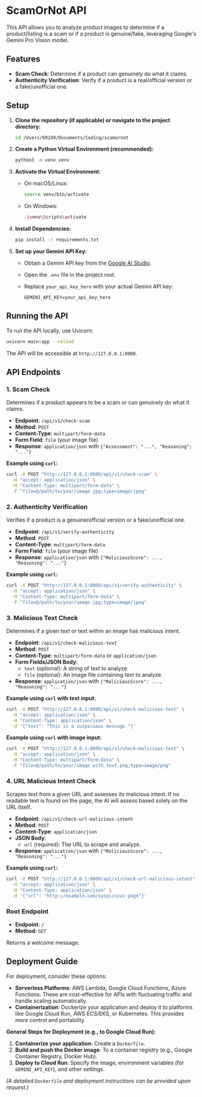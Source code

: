 # ScamOrNot API

This API allows you to analyze product images to determine if a product/listing is a scam or if a product is genuine/fake, leveraging Google's Gemini Pro Vision model.

## Features

*   **Scam Check**: Determine if a product can genuinely do what it claims.
*   **Authenticity Verification**: Verify if a product is a real/official version or a fake/unofficial one.

## Setup

1.  **Clone the repository (if applicable) or navigate to the project directory:**

    ```bash
    cd /Users/69249/Documents/Coding/scamornot
    ```

2.  **Create a Python Virtual Environment (recommended):**

    ```bash
    python3 -m venv venv
    ```

3.  **Activate the Virtual Environment:**

    *   On macOS/Linux:

        ```bash
        source venv/bin/activate
        ```

    *   On Windows:

        ```bash
        .\venv\Scripts\activate
        ```

4.  **Install Dependencies:**

    ```bash
    pip install -r requirements.txt
    ```

5.  **Set up your Gemini API Key:**

    *   Obtain a Gemini API key from the [Google AI Studio](https://aistudio.google.com/app/apikey).
    *   Open the `.env` file in the project root.
    *   Replace `your_api_key_here` with your actual Gemini API key:

        ```
        GEMINI_API_KEY=your_api_key_here
        ```

## Running the API

To run the API locally, use Uvicorn:

```bash
uvicorn main:app --reload
```

The API will be accessible at `http://127.0.0.1:8000`.

## API Endpoints

### 1. Scam Check

Determines if a product appears to be a scam or can genuinely do what it claims.

*   **Endpoint**: `/api/v1/check-scam`
*   **Method**: `POST`
*   **Content-Type**: `multipart/form-data`
*   **Form Field**: `file` (your image file)
*   **Response**: `application/json` with `{"Assessment": "...", "Reasoning": "..."}`

**Example using `curl`:**

```bash
curl -X POST "http://127.0.0.1:8000/api/v1/check-scam" \
  -H "accept: application/json" \
  -H "Content-Type: multipart/form-data" \
  -F "file=@/path/to/your/image.jpg;type=image/jpeg"
```

### 2. Authenticity Verification

Verifies if a product is a genuine/official version or a fake/unofficial one.

*   **Endpoint**: `/api/v1/verify-authenticity`
*   **Method**: `POST`
*   **Content-Type**: `multipart/form-data`
*   **Form Field**: `file` (your image file)
*   **Response**: `application/json` with `{"MaliciousScore": ..., "Reasoning": "..."}`

**Example using `curl`:**

```bash
curl -X POST "http://127.0.0.1:8000/api/v1/verify-authenticity" \
  -H "accept: application/json" \
  -H "Content-Type: multipart/form-data" \
  -F "file=@/path/to/your/image.jpg;type=image/jpeg"
```

### 3. Malicious Text Check

Determines if a given text or text within an image has malicious intent.

*   **Endpoint**: `/api/v1/check-malicious-text`
*   **Method**: `POST`
*   **Content-Type**: `multipart/form-data` or `application/json`
*   **Form Fields/JSON Body**: 
    *   `text` (optional): A string of text to analyze.
    *   `file` (optional): An image file containing text to analyze.
*   **Response**: `application/json` with `{"MaliciousScore": ..., "Reasoning": "..."}`

**Example using `curl` with text input:**

```bash
curl -X POST "http://127.0.0.1:8000/api/v1/check-malicious-text" \
  -H "accept: application/json" \
  -H "Content-Type: application/json" \
  -d '{"text": "This is a suspicious message."}'
```

**Example using `curl` with image input:**

```bash
curl -X POST "http://127.0.0.1:8000/api/v1/check-malicious-text" \
  -H "accept: application/json" \
  -H "Content-Type: multipart/form-data" \
  -F "file=@/path/to/your/image_with_text.png;type=image/png"
```

### 4. URL Malicious Intent Check

Scrapes text from a given URL and assesses its malicious intent. If no readable text is found on the page, the AI will assess based solely on the URL itself.

*   **Endpoint**: `/api/v1/check-url-malicious-intent`
*   **Method**: `POST`
*   **Content-Type**: `application/json`
*   **JSON Body**: 
    *   `url` (required): The URL to scrape and analyze.
*   **Response**: `application/json` with `{"MaliciousScore": ..., "Reasoning": "..."}`

**Example using `curl`:**

```bash
curl -X POST "http://127.0.0.1:8000/api/v1/check-url-malicious-intent" \
  -H "accept: application/json" \
  -H "Content-Type: application/json" \
  -d '{"url": "http://example.com/suspicious-page"}'
```

### Root Endpoint

*   **Endpoint**: `/`
*   **Method**: `GET`

Returns a welcome message.

## Deployment Guide

For deployment, consider these options:

*   **Serverless Platforms**: AWS Lambda, Google Cloud Functions, Azure Functions. These are cost-effective for APIs with fluctuating traffic and handle scaling automatically.
*   **Containerization**: Dockerize your application and deploy it to platforms like Google Cloud Run, AWS ECS/EKS, or Kubernetes. This provides more control and portability.

**General Steps for Deployment (e.g., to Google Cloud Run):**

1.  **Containerize your application**: Create a `Dockerfile`.
2.  **Build and push the Docker image**: To a container registry (e.g., Google Container Registry, Docker Hub).
3.  **Deploy to Cloud Run**: Specify the image, environment variables (for `GEMINI_API_KEY`), and other settings.

*(A detailed `Dockerfile` and deployment instructions can be provided upon request.)*